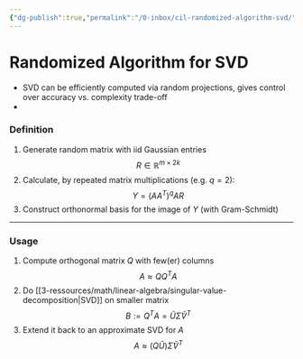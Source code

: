```yaml
---
{"dg-publish":true,"permalink":"/0-inbox/cil-randomized-algorithm-svd/","tags":["math/linear-algebra, eth/cil/theory"],"created":"","updated":""}
---
```


# Randomized Algorithm for SVD
- SVD can be efficiently computed via random projections, gives control over accuracy vs. complexity trade-off
- 
### Definition
1. Generate random matrix with iid Gaussian entries
    $$R \in \mathbb{R}^{m \times 2k}$$
2. Calculate, by repeated matrix multiplications (e.g. $q=2$):
   $$Y = (AA^T)^q AR$$
3. Construct orthonormal basis for the image of $Y$ (with Gram-Schmidt)
---
### Usage
1. Compute orthogonal matrix $Q$ with few(er) columns
   $$A \approx QQ^T A$$
2. Do [[3-ressources/math/linear-algebra/singular-value-decomposition\|SVD]] on smaller matrix
   $$B := Q^T A = \tilde{U} \tilde{\Sigma} \tilde{V}^T$$
3. Extend it back to an approximate SVD for $A$
   $$A \approx{(Q \tilde{U}})\tilde{\Sigma}\tilde{V}^T $$  